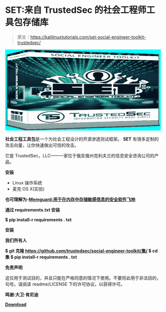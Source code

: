 # SET:来自 TrustedSec 的社会工程师工具包存储库

> 原文：<https://kalilinuxtutorials.com/set-social-engineer-toolkit-trustedsec/>

[![SET : The Social-Engineer Toolkit Repository From TrustedSec](img/b9045d0d3f0a4a0af442327b829bf1b4.png "SET : The Social-Engineer Toolkit Repository From TrustedSec")](https://1.bp.blogspot.com/-y7VKawgL_xs/XUs7cOLZG7I/AAAAAAAABxI/XcbtnlvyySwYKIhPz3OU6-kITCbaHof_gCLcBGAs/s1600/SET%25281%2529.png)

**社会工程工具包**是一个为社会工程设计的开源渗透测试框架。 **SET** 有很多定制的攻击向量，让你快速做出可信的攻击。

它是 TrustedSec，LLC——一家位于俄亥俄州克利夫兰的信息安全咨询公司的产品。

**安装**

*   Linux 操作系统
*   麦克·OS X(实验)

**也可理解为-[Memguard:用于在内存中存储敏感信息的安全软件飞地](https://kalilinuxtutorials.com/memguard-secure-software-enclave-for-storage-of-sensitive-information-in-memory/)**

**通过 requirements.txt 安装**

**$ pip install-r requirements . txt**

**安装**

**我们所有人**

**$ git 克隆 https://github.com/trustedsec/social-engineer-toolkit/集/
$ cd 集
$ pip install-r requirements . txt**

**免责声明**

这仅用于测试目的，并且只能在严格同意的情况下使用。不要将此用于非法目的，句号。请阅读 readme/LICENSE 下的许可协议，以获得许可。

**鸣谢:大卫·肯尼迪**

[**Download**](https://github.com/trustedsec/social-engineer-toolkit)